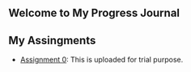## Welcome to My Progress Journal

## My Assingments

* [Assignment 0](): This is uploaded for trial purpose.




